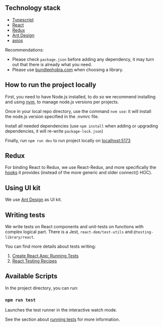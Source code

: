## Technology stack

* [Typescript](https://www.typescriptlang.org/)
* [React](https://reactjs.org/)
* [Redux](https://redux.js.org/)
* [Ant Design](https://ant.design/)
* [axios](https://github.com/axios/axios)

Recommendations:

* Please check `package.json` before adding any dependency, it may turn out that there is already
  what you need.
* Please use [bundlephobia.com](https://bundlephobia.com/) when choosing a library.

## How to run the project locally

First, you need to have Node.js installed, to do so we recommend installing and using
[nvm](https://github.com/nvm-sh/nvm), to manage node.js versions per projects.

Once in your local repo directory, use the command `nvm use`: it will install the node.js version
specified in the .nvmrc file.

Install all needed dependencies (use `npm install` when adding or
upgrading dependencies, it will re-write `package-lock.json`)

Finally, run `npm run dev` to run project locally on [localhost:5173](http://localhost:5173)

## Redux

For binding React to Redux, we use React-Redux, and more specifically
the [hooks](https://react-redux.js.org/api/hooks) it provides (instead of the more generic and older
connect() HOC).

## Using UI kit

We use [Ant Design](https://ant.design/) as UI kit.

## Writing tests

We write tests on React components and unit-tests on functions with complex logical part.
There is a Jest, `react-dom/test-utils` and `@testing-library/react`.

You can find more details about tests writing:

1. [Create React App: Running Tests](https://create-react-app.dev/docs/running-tests)
2. [React Testing Recipes](https://reactjs.org/docs/testing-recipes.html)

## Available Scripts

In the project directory, you can run:

### `npm run test`

Launches the test runner in the interactive watch mode.

See the section
about [running tests](https://facebook.github.io/create-react-app/docs/running-tests) for more
information.